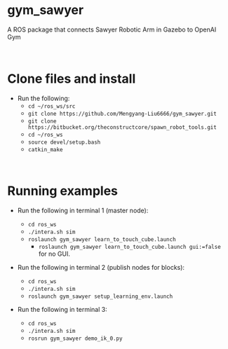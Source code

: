 # gym_sawyer
A ROS package that connects Sawyer Robotic Arm in Gazebo to OpenAI Gym

<br>

# Clone files and install
*   Run the following:
    *   `cd ~/ros_ws/src`
    *   `git clone https://github.com/Mengyang-Liu6666/gym_sawyer.git`
    *   `git clone https://bitbucket.org/theconstructcore/spawn_robot_tools.git`
    *   `cd ~/ros_ws`
    *   `source devel/setup.bash`
    *   `catkin_make`

<br>

# Running examples
*   Run the following in terminal 1 (master node):
    *   `cd ros_ws`
    *   `./intera.sh sim`
    *   `roslaunch gym_sawyer learn_to_touch_cube.launch`
        *   `roslaunch gym_sawyer learn_to_touch_cube.launch gui:=false` for no GUI.

*   Run the following in terminal 2 (publish nodes for blocks):
    *   `cd ros_ws`
    *   `./intera.sh sim`
    *   `roslaunch gym_sawyer setup_learning_env.launch`

*   Run the following in terminal 3:
    *   `cd ros_ws`
    *   `./intera.sh sim`
    *   `rosrun gym_sawyer demo_ik_0.py`
